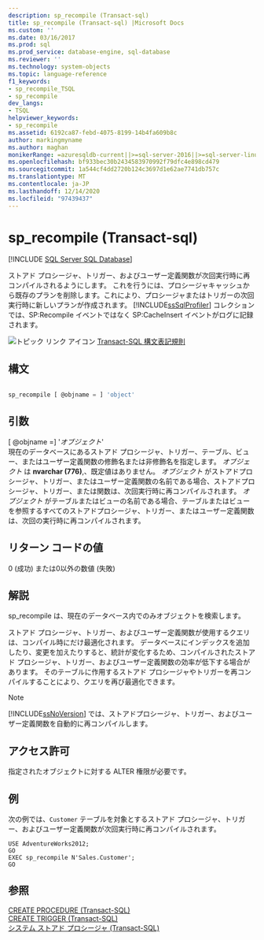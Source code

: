 ```yaml
---
description: sp_recompile (Transact-sql)
title: sp_recompile (Transact-sql) |Microsoft Docs
ms.custom: ''
ms.date: 03/16/2017
ms.prod: sql
ms.prod_service: database-engine, sql-database
ms.reviewer: ''
ms.technology: system-objects
ms.topic: language-reference
f1_keywords:
- sp_recompile_TSQL
- sp_recompile
dev_langs:
- TSQL
helpviewer_keywords:
- sp_recompile
ms.assetid: 6192ca87-febd-4075-8199-14b4fa609b8c
author: markingmyname
ms.author: maghan
monikerRange: =azuresqldb-current||>=sql-server-2016||>=sql-server-linux-2017||=azuresqldb-mi-current
ms.openlocfilehash: bf933bec30b2434583970992f79dfc4e898cd479
ms.sourcegitcommit: 1a544cf4dd2720b124c3697d1e62ae7741db757c
ms.translationtype: MT
ms.contentlocale: ja-JP
ms.lasthandoff: 12/14/2020
ms.locfileid: "97439437"
---
```

# <a name="sp_recompile-transact-sql"></a>sp_recompile (Transact-sql)
[!INCLUDE [SQL Server SQL Database](../../includes/applies-to-version/sql-asdb.md)]

  ストアド プロシージャ、トリガー、およびユーザー定義関数が次回実行時に再コンパイルされるようにします。 これを行うには、プロシージャキャッシュから既存のプランを削除します。これにより、プロシージャまたはトリガーの次回実行時に新しいプランが作成されます。 [!INCLUDE[ssSqlProfiler](../../includes/sssqlprofiler-md.md)] コレクションでは、SP:Recompile イベントではなく SP:CacheInsert イベントがログに記録されます。  
  
 ![トピック リンク アイコン](../../database-engine/configure-windows/media/topic-link.gif "トピック リンク アイコン") [Transact-SQL 構文表記規則](../../t-sql/language-elements/transact-sql-syntax-conventions-transact-sql.md)  
  
## <a name="syntax"></a>構文  
  
```sql  
  
sp_recompile [ @objname = ] 'object'  
```  
  
## <a name="arguments"></a>引数  
 [ @objname =] '*オブジェクト*'  
 現在のデータベースにあるストアド プロシージャ、トリガー、テーブル、ビュー、またはユーザー定義関数の修飾名または非修飾名を指定します。 *オブジェクト* は **nvarchar (776)**,、既定値はありません。 *オブジェクト* がストアドプロシージャ、トリガー、またはユーザー定義関数の名前である場合、ストアドプロシージャ、トリガー、または関数は、次回実行時に再コンパイルされます。 *オブジェクト* がテーブルまたはビューの名前である場合、テーブルまたはビューを参照するすべてのストアドプロシージャ、トリガー、またはユーザー定義関数は、次回の実行時に再コンパイルされます。  
  
## <a name="return-code-values"></a>リターン コードの値  
 0 (成功) または0以外の数値 (失敗)  
  
## <a name="remarks"></a>解説  
 sp_recompile は、現在のデータベース内でのみオブジェクトを検索します。  
  
 ストアド プロシージャ、トリガー、およびユーザー定義関数が使用するクエリは、コンパイル時にだけ最適化されます。 データベースにインデックスを追加したり、変更を加えたりすると、統計が変化するため、コンパイルされたストアド プロシージャ、トリガー、およびユーザー定義関数の効率が低下する場合があります。 そのテーブルに作用するストアド プロシージャやトリガーを再コンパイルすることにより、クエリを再び最適化できます。  
  
> [!NOTE]  
>  [!INCLUDE[ssNoVersion](../../includes/ssnoversion-md.md)] では、ストアドプロシージャ、トリガー、およびユーザー定義関数を自動的に再コンパイルします。  
  
## <a name="permissions"></a>アクセス許可  
 指定されたオブジェクトに対する ALTER 権限が必要です。  
  
## <a name="examples"></a>例  
 次の例では、`Customer` テーブルを対象とするストアド プロシージャ、トリガー、およびユーザー定義関数が次回実行時に再コンパイルされます。  
  
```  
USE AdventureWorks2012;  
GO  
EXEC sp_recompile N'Sales.Customer';  
GO  
```  
  
## <a name="see-also"></a>参照  
 [CREATE PROCEDURE &#40;Transact-SQL&#41;](../../t-sql/statements/create-procedure-transact-sql.md)   
 [CREATE TRIGGER &#40;Transact-SQL&#41;](../../t-sql/statements/create-trigger-transact-sql.md)   
 [システム ストアド プロシージャ &#40;Transact-SQL&#41;](../../relational-databases/system-stored-procedures/system-stored-procedures-transact-sql.md)  
  
  
